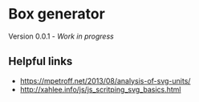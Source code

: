 # Box generator

Version 0.0.1 - _Work in progress_

## Helpful links

-   https://mpetroff.net/2013/08/analysis-of-svg-units/
-   http://xahlee.info/js/js_scritping_svg_basics.html